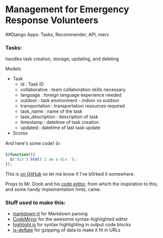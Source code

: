 # Management for Emergency Response Volunteers

##Django Apps: 
Tasks, Recommender, API, merv

### Tasks: 
handles task creation, storage, updating, and deleting

Models 
 * Task
   * id : Task ID
   * collaborative : team collaboration skills necessary
   * language : foreign language experience needed
   * outdoor : task environment - indoor vs outdoor
   * transportation : transportation resources required
   * task_name : name of the task
   * task_description : description of task
   * timestamp : datetime of task creation
   * updated : datetime of last task update
 * Scores
 

And here's some code! :+1:

```javascript
$(function(){
  $('div').html('I am a div.');
});
```

This is [on GitHub](https://github.com/jbt/markdown-editor) so let me know if I've b0rked it somewhere.


Props to Mr. Doob and his [code editor](http://mrdoob.com/projects/code-editor/), from which
the inspiration to this, and some handy implementation hints, came.

### Stuff used to make this:

 * [markdown-it](https://github.com/markdown-it/markdown-it) for Markdown parsing
 * [CodeMirror](http://codemirror.net/) for the awesome syntax-highlighted editor
 * [highlight.js](http://softwaremaniacs.org/soft/highlight/en/) for syntax highlighting in output code blocks
 * [js-deflate](https://github.com/dankogai/js-deflate) for gzipping of data to make it fit in URLs
